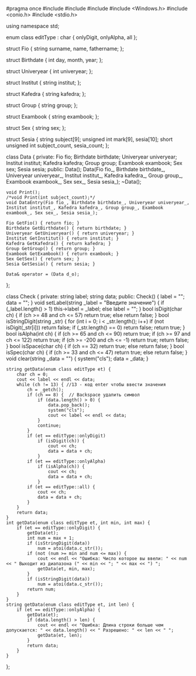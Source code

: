 #pragma once
#include <iostream>
#include <string>
#include <fstream>
#include <Windows.h>
#include <conio.h>
#include <stdio.h>

using namespace std;

enum class editType : char { onlyDigit, onlyAlpha, all };

struct Fio {
	string surname, name, fathername;
};

struct Birthdate {
	int day, month, year;
};

struct Univeryear {
	int univeryear;
};

struct Institut {
	string institut;
};

struct Kafedra {
	string kafedra;
};

struct Group {
	string group;
};

struct Exambook {
	string exambook;
};

struct Sex {
	string sex;
};

struct Sesia {
	string subject[9];
	unsigned int mark[9], sesia[10];
	short unsigned int subject_count, sesia_count;
};

class Data {
private:
	Fio fio;
	Birthdate birthdate;
	Univeryear univeryear;
	Institut institut;
	Kafedra kafedra;
	Group group;
	Exambook exambook;
	Sex sex;
	Sesia sesia;
public:
	Data();
	Data(Fio fio_, Birthdate birthdate_, Univeryear univeryear_, Institut institut_, Kafedra kafedra_, Group group_, Exambook exambook_, Sex sex_, Sesia sesia_);
	~Data();

	void Print();
	/*void Print(int subject_count);*/
	void DataEntry(Fio fio_, Birthdate birthdate_, Univeryear univeryear_, Institut institut_, Kafedra kafedra_, Group group_, Exambook exambook_, Sex sex_, Sesia sesia_);

	Fio GetFio() { return fio; }
	Birthdate GetBirthdate() { return birthdate; }
	Univeryear GetUniveryear() { return univeryear; }
	Institut GetInstitut() { return institut; }
	Kafedra GetKafedra() { return kafedra; }
	Group GetGroup() { return group; }
	Exambook GetExambook() { return exambook; }
	Sex GetSex() { return sex; }
	Sesia GetSesia() { return sesia; }

	Data& operator = (Data d_o);
};

class Check {
private:
	string label;
	string data;
public:
	Check() {
		label = "";
		data = "";
	}
	void setLabel(string _label = "Введите значение") {
		if (_label.length() > 1)
			this->label = _label;
		else
			label = "";
	}
	bool isDigit(char ch) {
		if (ch >= 48 and ch <= 57)
			return true;
		else
			return false;
	}
	bool isStringDigit(string _str) {
		for (int i = 0; i < _str.length(); i++)
			if (not isDigit(_str[i]))
				return false;
		if (_str.length() == 0)
			return false;
		return true;
	}
	bool isAlpha(int ch) {
		if (ch >= 65 and ch <= 90)
			return true;
		if (ch >= 97 and ch <= 122)
			return true;
		if (ch >= -200 and ch <= -1)
			return true;
		return false;
	}
	bool isSpace(char ch) {
		if (ch == 32)
			return true;
		else
			return false;
	}
	bool isSpec(char ch) {
		if (ch >= 33 and ch <= 47)
			return true;
		else
			return false;
	}
	void clear(string _data = "") {
		system("cls");
		data = _data;
	}

	string getData(enum class editType et) {
		char ch = 0;
		cout << label << endl << data;
		while (ch != 13) { //13 - код enter чтобы ввести значения
			ch = _getch();
			if (ch == 8) {  // Backspace удалить символ
				if (data.length() > 0) {
					data.pop_back();
					system("cls");
					cout << label << endl << data;
				}
				continue;
			}
			if (et == editType::onlyDigit)
				if (isDigit(ch)) {
					cout << ch;
					data = data + ch;
				}
			if (et == editType::onlyAlpha)
				if (isAlpha(ch)) {
					cout << ch;
					data = data + ch;
				}
			if (et == editType::all) {
				cout << ch;
				data = data + ch;
			}
		}
		return data;
	}
	int getData(enum class editType et, int min, int max) {
		if (et == editType::onlyDigit) {
			getData(et);
			int num = max + 1;
			if (isStringDigit(data))
				num = atoi(data.c_str());
			if (not (num >= min and num <= max)) {
				cout << endl << "Ошибка: Число которое вы ввели: " << num << " Выходит из диапазона (" << min << "; " << max << ") ";
				getData(et, min, max);
			}
			if (isStringDigit(data))
				num = atoi(data.c_str());
			return num;
		}
	}
	string getData(enum class editType et, int len) {
		if (et == editType::onlyAlpha) {
			getData(et);
			if (data.length() > len) {
				cout << endl << "Ошибка: Длина строки больше чем допускается: " << data.length() << " Разрешено: " << len << " ";
				getData(et, len);
			}
			return data;
		}
	}
};
